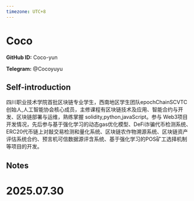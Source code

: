 ```yaml
---
timezone: UTC+8
---
```


# Coco

**GitHub ID:** Coco-yun

**Telegram:** @Cocoyuyu

## Self-introduction

四川职业技术学院首批区块链专业学生，西南地区学生团队epochChainSCVTC创始人,人工智能协会核心成员，主修课程有区块链技术及应用、智能合约与开发、区块链部署与运维，熟练掌握 solidity,python,javaScript。参与 Web3项目开发情况，先后参与基于强化学习的动态gas优化模型、DeFi诈骗代币检测系统、ERC20代币链上对敲交易检测和量化系统、区块链农作物溯源系统、区块链资产评估系统合约、预言机可信数据源评含系统、基于强化学习的POS矿工选择机制等项目的开发。

## Notes

<!-- Content_START -->

# 2025.07.30


<!-- Content_END -->
